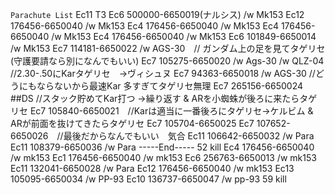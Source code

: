 `Parachute List`
	Ec11 T3
Ec6 500000-6650019(ナルシス) /w Mk153
Ec12 176456-6650040  /w Mk153
Ec4 176456-6650040 /w Mk153
Ec4 176456-6650040 /w Mk153
Ec4 176456-6650040 /w Mk153
Ec6 101849-6650014 /w Mk153
Ec7 114181-6650022 /w AGS-30　// ガンダム上の足を見てタゲリセ(守護要請なら別になんでもいい)
Ec7 105275-6650020 /w Ags-30 /w QLZ-04 //2.30-.50にKarタゲリセ　->ヴィシュヌ
Ec7 94363-6650018 /w AGS-30 //どうにもならないから最速Kar 多すぎてタゲリセ無理
Ec7 265156-6650024 ##DS //スタック貯めてKar打つ ->繰り返す & ARを小蜘蛛が後ろに来たらタゲリセ
Ec7 105840-6650021　//Karは適当に一番後ろにタゲリセ->ケルビム & ARが前面を抜けてきたらタゲリセ
Ec7 105704-6650025
Ec7 107652-6650026　//最後だからなんでもいい　気合
Ec11 106642-6650032 /w Para
Ec11 108379-6650036 /w Para
-----End----- 52 kill
Ec4 176456-6650040 /w mk153
Ec1 176456-6650040 /w mk153
Ec6 256763-6650013 /w mk153
Ec11 132041-6650028 /w Para
Ec12 176456-6650040 /w mk153
Ec13 105095-6650034 /w PP-93
Ec10 136737-6650047 /w pp-93
59 kill